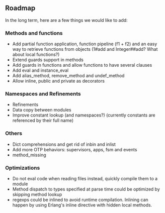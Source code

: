 ## Roadmap

In the long term, here are a few things we would like to add:

### Methods and functions

* Add partial function application, function pipeline (f1 + f2) and an easy way to retrieve functions from objects (1#add and Integer##add? What about local functions?)
* Extend guards support in methods
* Add guards in functions and allow functions to have several clauses
* Add eval and instance_eval
* Add alias\_method, remove\_method and undef\_method
* Allow inline, public and private as decorators

### Namespaces and Refinements

* Refinements
* Data copy between modules
* Improve constant lookup (and namespaces?) (currently constants are referenced by their full name)

### Others

* Dict comprehensions and get rid of inbin and inlist
* Add more OTP behaviors: supervisors, apps, fsm and events
* method\_missing

### Optimizations

* Do not eval code when reading files instead, quickly compile them to a module
* Method dispatch to types specified at parse time could be optimized by skipping method lookup
* regexps could be inlined to avoid runtime compilation. Inlining can happen by using Erlang's inline directive with hidden local methods.